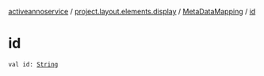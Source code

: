 [activeannoservice](../../index.md) / [project.layout.elements.display](../index.md) / [MetaDataMapping](index.md) / [id](./id.md)

# id

`val id: `[`String`](https://kotlinlang.org/api/latest/jvm/stdlib/kotlin/-string/index.html)